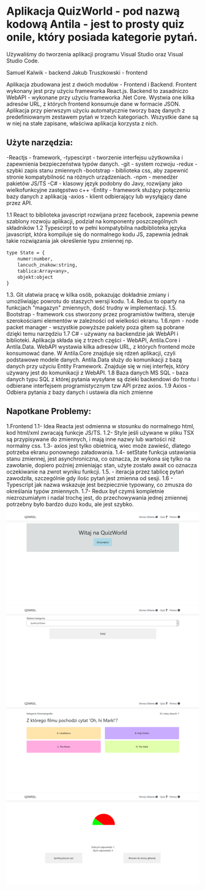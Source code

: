 # Aplikacja QuizWorld - pod nazwą kodową Antila - jest to prosty quiz onile, który posiada kategorie pytań.

Używaliśmy do tworzenia aplikacji programu Visual Studio oraz Visual Studio Code.

Samuel Kalwik - backend
Jakub Truszkowski - frontend

Aplikacja zbudowana jest z dwóch modułów - Frontend i Backend. Frontent wykonany jest przy użyciu frameworka
React.js. Backend to zasadniczo WebAPI - wykonane przy użyciu frameworka .Net Core. Wystwia one kilka adresów
URL, z których frontend konsumuje dane w formacie JSON. Aplikacja przy pierwszym użyciu automatycznie tworzy bazę
danych z predefiniowanym zestawem pytań w trzech kategoriach. Wszystkie dane są w niej na stałe zapisane, właściwa 
aplikacja korzysta z nich.


## Użyte narzędzia:
-Reactjs - framework,
-typescirpt - tworzenie interfejsu użytkownika i zapewnienia bezpieczeństwa typów danych.
-git - system rozwoju
-redux - szybki zapis stanu zmiennych
-bootstrap - biblioteka css, aby zapewnić stronie kompatybilność na różnych urządzeniach.
-npm - menedżer pakietów JS/TS
-C# - klasowy język podobny do Javy, rozwijany jako wielkofunkcyjne zastępstwo c++
-Entity - framework służący połączeniu bazy danych z aplikacją
-axios - klient odbierający lub wysyłąjący dane przez API.

1.1 React to biblioteka javascript rozwijana przez facebook, zapewnia pewne szablony rozwoju aplikacji, 
podział na komponenty poszczególnych składników
1.2 Typescirpt to w pełni kompatybilna nadbiblioteka języka javascript, 
która kompiluje się do normalnego kodu JS, zapewnia jednak takie rozwiązania jak określenie typu zmiennej np.
```
type State = {
    numer:number,
    lancuch_znakow:string,
    tablica:Array<any>,
    objekt:object
} 
```
1.3. Git ułatwia pracę w kilka osób, pokazując dokładnie zmiany i umożliwiając powrotu do staszych wersji kodu.
1.4. Redux to oparty na funkcjach "magazyn" zmiennych, dość trudny w implementacji.
1.5. Bootstrap - framework css stworzony przez programistów twittera, steruje szerokościami elementów 
w zależności od wielkości ekranu. 
1.6.npm - node packet manager - wszystkie powyższe pakiety poza gitem są pobrane dzięki temu narzędziu
1.7 C# - używany na backendzie jak WebAPI i biblioteki. Aplikacja składa się z trzech części - WebAPI, Antila.Core 
i Antila.Data. WebAPI wystawia kilka adresów URL, z których frontend może konsumować dane. W Antila.Core znajduje się
rdzeń aplikacji, czyli podstawowe modele danych. Antila.Data służy do komunikacji z bazą danych przy użyciu Entity 
Framework. Znajduje się w niej interfejs, który używany jest do komunikacji z WebAPI.
1.8 Baza danych MS SQL - baza danych typu SQL z której pytania wysyłane są dzieki backendowi do frontu i odbierane
interfejsem programistycznym tzw API przez axios. 
1.9 Axios - Odbiera pytania z bazy danych i ustawia dla nich zmienne

## Napotkane Problemy:
1.Frontend
1.1- Idea Reacta jest odmienna w stosunku do normalnego html, kod html/xml zwracają funkcje JS/TS.
1.2- Style jeśli używane w pliku TSX są przypisywane do zmiennych, i mają inne nazwy lub wartości niż normalny css.
1.3- axios jest tylko obietnicą, wiec może zawieść, dlatego potrzeba ekranu ponownego załadowania.
1.4- setState funkcja ustawiania stanu zmiennej, jest asynchroniczna, co oznacza, że wykona się tylko na zawołanie, 
dopiero poźniej zmieniając stan, użyte zostało await co oznacza oczekiwanie na zwrot wyniku funkcji.
1.5. - iteracja przez tablicę pytań zawodziła, szczególnie gdy ilośc pytań jest zmienna od sesji.
1.6 - Typescript jak nazwa wskazuje jest bezpiecznie typowany, co zmusza do określania typów zmiennych.
1.7- Redux był czymś kompletnie niezrozumiałym i nadal trochę jest, do przechowywania jednej zmiennej potrzebny było
bardzo duzo kodu, ale jest szybko.

![Alt text](.github/React1.png?raw=true "Strona Główna")
![Alt text](.github/React2.png?raw=true "Wybór Kategorii")
![Alt text](.github/React3.png?raw=true "Pytanie")
![Alt text](.github/React4.png?raw=true "Podsumowanie")
